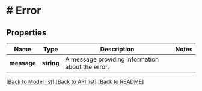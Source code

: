 # # Error

## Properties

Name | Type | Description | Notes
------------ | ------------- | ------------- | -------------
**message** | **string** | A message providing information about the error. |

[[Back to Model list]](../../README.md#models) [[Back to API list]](../../README.md#endpoints) [[Back to README]](../../README.md)
